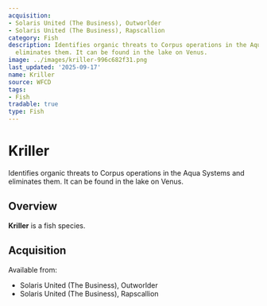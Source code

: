 ```yaml
---
acquisition:
- Solaris United (The Business), Outworlder
- Solaris United (The Business), Rapscallion
category: Fish
description: Identifies organic threats to Corpus operations in the Aqua Systems and
  eliminates them. It can be found in the lake on Venus.
image: ../images/kriller-996c682f31.png
last_updated: '2025-09-17'
name: Kriller
source: WFCD
tags:
- Fish
tradable: true
type: Fish
---
```


# Kriller

Identifies organic threats to Corpus operations in the Aqua Systems and eliminates them. It can be found in the lake on Venus.

## Overview

**Kriller** is a fish species.

## Acquisition

Available from:
- Solaris United (The Business), Outworlder
- Solaris United (The Business), Rapscallion

